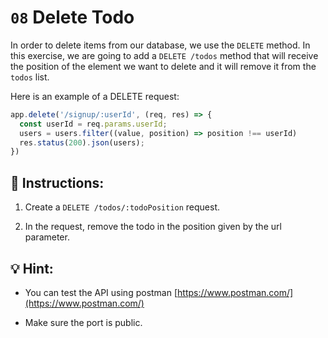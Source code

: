 # `08` Delete Todo 

In order to delete items from our database, we use the `DELETE` method. In this exercise, we are going to add a `DELETE /todos` method that will receive the position of the element we want to delete and it will remove it from the `todos` list.

Here is an example of a DELETE request:

```js
app.delete('/signup/:userId', (req, res) => {
  const userId = req.params.userId;
  users = users.filter((value, position) => position !== userId)
  res.status(200).json(users);
})
```

## 📝 Instructions:

1. Create a `DELETE /todos/:todoPosition` request.

2. In the request, remove the todo in the position given by the url parameter.

## 💡 Hint:

+ You can test the API using postman [https://www.postman.com/](https://www.postman.com/)

+ Make sure the port is public.